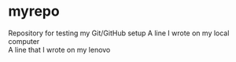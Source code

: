 # myrepo
Repository for testing my Git/GitHub setup
A line I wrote on my local computer  
A line that I wrote on my lenovo
